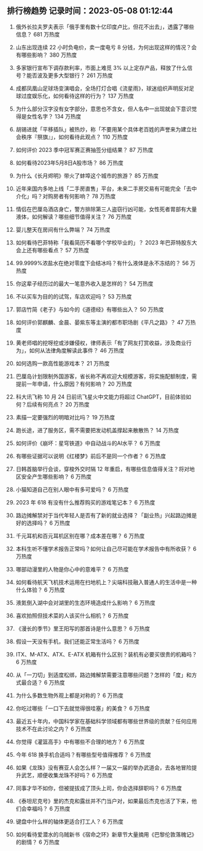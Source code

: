 
## 排行榜趋势 记录时间：2023-05-08 01:12:44
  
  1. 俄外长拉夫罗夫表示「俄手里有数十亿印度卢比，但花不出去」，透露了哪些信息？ 681 万热度
    
  2. 山东出现连续 22 小时负电价，卖一度电亏 8 分钱，为何出现这样的情况？会有哪些影响？ 380 万热度
    
  3. 多家银行宣布下调存款利率，市面上难觅 3% 以上定存产品，释放了什么信号？能否波及更多大型银行？ 261 万热度
    
  4. 成都凤凰山足球场变演唱会，全场打灯合唱《流星雨》，球迷组织声明反对足球过度娱乐化，如何看待这样的行为？ 137 万热度
    
  5. 为什么部分汉字没有女字部分，意思也不含女，但人名中一出现就会下意识觉得是女性名字？ 134 万热度
    
  6. 胡锡进就「平移插队」被热炒，称「不要用某个具体老百姓的声誉来为建立社会秩序『祭旗』」，如何看待此观点？ 110 万热度
    
  7. 如何评价 2023 季中冠军赛正赛抽签分组结果？ 87 万热度
    
  8. 如何看待2023年5月8日A股市场？ 86 万热度
    
  9. 为什么《长月烬明》带火了蚌埠这个城市的旅游？ 85 万热度
    
  10. 近年来国内多地上线「二手房直售」平台，未来二手房交易有可能完全「去中介化」吗？对购房者有何影响？ 78 万热度
    
  11. 情侣在巴厘岛酒店身亡，警方排除第三人盗窃行凶可能，女性死者胃部有大量液体，如何解读？哪些细节值得关注？ 76 万热度
    
  12. 婴儿整天在房间有什么弊端？ 74 万热度
    
  13. 如何看待巴菲特称「我看简历不看哪个学校毕业的」？ 2023 年巴菲特股东大会上还有哪些看点？ 57 万热度
    
  14. 99.9999%浓盐水在绝对零度下会结冰吗？有什么液体是永不冻结的？ 56 万热度
    
  15. 你这辈子经历过的最大一笔意外收入是怎样的？ 54 万热度
    
  16. 不以买车为目的的试驾，车店欢迎吗？ 53 万热度
    
  17. 郭店竹简《老子》与如今的《道德经》有哪些出入？ 50 万热度
    
  18. 如何评价郭麒麟、金晨、晏紫东等主演的都市职场剧《平凡之路》？ 47 万热度
    
  19. 黄老师唱的挖呀挖或涉嫌侵权，律师表示「有了网友打赏收益，涉及商业行为」，如何从法律角度解读此事件？ 46 万热度
    
  20. 如何选购一款高性能游戏本？ 21 万热度
    
  21. 巴厘岛计划限制外国游客，省长称不再欢迎大规模游客，将实施配额制度，需提前一年申请，什么原因？有何影响？ 20 万热度
    
  22. 科大讯飞称 10 月 24 日前讯飞星火中文能力将超过 ChatGPT，目前体验如何？后续有何亮点？ 20 万热度
    
  23. 素描一定要强烈的明暗对比吗？ 19 万热度
    
  24. 跑长途，进了服务区，需不需要把发动机盖撑起来散散热？ 14 万热度
    
  25. 如何评价《崩坏：星穹铁道》中自动战斗的AI水平？ 6 万热度
    
  26. 有哪些证据可以说明《红楼梦》前后不是同一个作者？ 6 万热度
    
  27. 日韩首脑举行会谈，穿梭外交时隔 12 年重启，有哪些信息值得关注？将对地区安全产生哪些影响？ 6 万热度
    
  28. 小猫知道自己在别人眼中有多可爱吗？ 6 万热度
    
  29. 2023 年 618 有没有什么推荐购买的游戏笔记本？ 6 万热度
    
  30. 路边摊解禁对于当代年轻人是否有了新的就业选择？「副业热」兴起路边摊是好的选择吗？ 6 万热度
    
  31. 千元耳机和百元耳机区别在哪？成本差在哪？ 6 万热度
    
  32. 本科生听不懂学术报告正常吗？如何让自己尽可能在学术报告中有所收获？ 6 万热度
    
  33. 哪部动漫里的人物是你心中的意难平？ 6 万热度
    
  34. 如何看待航天飞机技术运用在扫地机上？尖端科技融入普通人的生活中是一种什么体验？ 6 万热度
    
  35. 液氮倒入湖中会对湖里的生态环境造成什么影响？ 6 万热度
    
  36. 喜欢拍照但技术菜的人该买什么相机？ 6 万热度
    
  37. 《漫长的季节》里王阳写的那首诗是什么意思？ 6 万热度
    
  38. 假设一天没有手机，我们还能正常生活吗？ 6 万热度
    
  39. ITX、M-ATX、ATX、E-ATX 机箱有什么区别？装机有必要买很贵的机箱吗？ 6 万热度
    
  40. 从「一刀切」到适度松绑，路边摊解禁需要注意哪些问题？怎样的「度」和方式最合适？ 6 万热度
    
  41. 为什么多数生物外观上都是对称的？ 6 万热度
    
  42. 你吃过哪些「一口下去就觉得很哇塞」的美食？ 6 万热度
    
  43. 最近五十年内，中国科学家在基础科学领域都有哪些世界级的贡献？任何应用技术不在此讨论之内？ 6 万热度
    
  44. 你觉得《灌篮高手》中有哪些不合理的地方？ 6 万热度
    
  45. 今年 618 换手机合适吗？有哪些型号值得推荐？ 6 万热度
    
  46. 如果《龙珠》没有赛亚人会怎么样？一届又一届的举办武道会，去各地冒险提升武艺，顺便收集龙珠不好吗？ 6 万热度
    
  47. 同事才华不如你，但被提拔成了顶头上司，你会选择辞职吗？ 6 万热度
    
  48. 《泰坦尼克号》里的杰克和露丝并不门当户对，如果最后杰克也活了下来，他们会幸福吗？ 6 万热度
    
  49. 键盘中什么样的轴体更适合打工人？ 6 万热度
    
  50. 如何看待爱潜水的乌贼新书《宿命之环》新章节大量摘用《巴黎伦敦落魄记》的剧情？ 6 万热度
    